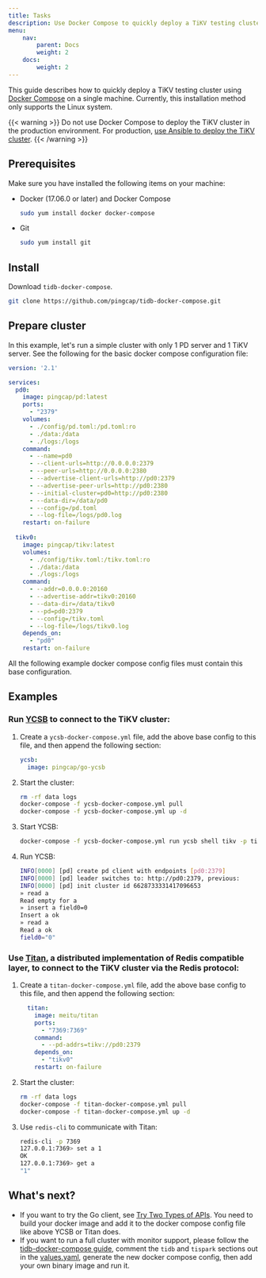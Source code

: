 ```yaml
---
title: Tasks
description: Use Docker Compose to quickly deploy a TiKV testing cluster on a single machine.
menu:
    nav:
        parent: Docs
        weight: 2
    docs:
        weight: 2
---
```


This guide describes how to quickly deploy a TiKV testing cluster using [Docker Compose](https://github.com/pingcap/tidb-docker-compose/) on a single machine. Currently, this installation method only supports the Linux system.

{{< warning >}}
Do not use Docker Compose to deploy the TiKV cluster in the production environment. For production, [use Ansible to deploy the TiKV cluster](../deploy/ansible).
{{< /warning >}}

## Prerequisites

Make sure you have installed the following items on your machine:

* Docker (17.06.0 or later) and Docker Compose

  ```bash
  sudo yum install docker docker-compose
  ```

* Git

  ```bash
  sudo yum install git
  ```

## Install 

Download `tidb-docker-compose`.

```bash
git clone https://github.com/pingcap/tidb-docker-compose.git
```

## Prepare cluster

In this example, let's run a simple cluster with only 1 PD server and 1 TiKV server. See the following for the basic docker compose configuration file:

```yaml
version: '2.1'

services:
  pd0:
    image: pingcap/pd:latest
    ports:
      - "2379"
    volumes:
      - ./config/pd.toml:/pd.toml:ro
      - ./data:/data
      - ./logs:/logs
    command:
      - --name=pd0
      - --client-urls=http://0.0.0.0:2379
      - --peer-urls=http://0.0.0.0:2380
      - --advertise-client-urls=http://pd0:2379
      - --advertise-peer-urls=http://pd0:2380
      - --initial-cluster=pd0=http://pd0:2380
      - --data-dir=/data/pd0
      - --config=/pd.toml
      - --log-file=/logs/pd0.log
    restart: on-failure
  
  tikv0:
    image: pingcap/tikv:latest
    volumes:
      - ./config/tikv.toml:/tikv.toml:ro
      - ./data:/data
      - ./logs:/logs
    command:
      - --addr=0.0.0.0:20160
      - --advertise-addr=tikv0:20160
      - --data-dir=/data/tikv0
      - --pd=pd0:2379
      - --config=/tikv.toml
      - --log-file=/logs/tikv0.log
    depends_on:
      - "pd0"
    restart: on-failure
```

All the following example docker compose config files must contain this base configuration.

## Examples

### Run [YCSB](https://github.com/pingcap/go-ycsb) to connect to the TiKV cluster:

1. Create a `ycsb-docker-compose.yml` file, add the above base config to this file, and then append the following section:

    ```yaml
    ycsb:
      image: pingcap/go-ycsb
    ```

2. Start the cluster:

    ```bash
    rm -rf data logs 
    docker-compose -f ycsb-docker-compose.yml pull 
    docker-compose -f ycsb-docker-compose.yml up -d
    ```

3. Start YCSB:

    ```bash
    docker-compose -f ycsb-docker-compose.yml run ycsb shell tikv -p tikv.pd=pd0:2379
    ```

4. Run YCSB:

    ```bash
    INFO[0000] [pd] create pd client with endpoints [pd0:2379]
    INFO[0000] [pd] leader switches to: http://pd0:2379, previous:
    INFO[0000] [pd] init cluster id 6628733331417096653
    » read a
    Read empty for a
    » insert a field0=0
    Insert a ok
    » read a
    Read a ok
    field0="0"
    ```

### Use [Titan](https://github.com/distributedio/titan), a distributed implementation of Redis compatible layer, to connect to the TiKV cluster via the Redis protocol:

1. Create a `titan-docker-compose.yml` file, add the above base config to this file, and then append the following section:

    ```yaml
      titan:
        image: meitu/titan
        ports:
          - "7369:7369"
        command:
          - --pd-addrs=tikv://pd0:2379
        depends_on:
          - "tikv0"
        restart: on-failure    
    ```

2. Start the cluster:

    ```bash
    rm -rf data logs 
    docker-compose -f titan-docker-compose.yml pull
    docker-compose -f titan-docker-compose.yml up -d
    ```

3. Use `redis-cli` to communicate with Titan:

    ```bash
    redis-cli -p 7369
    127.0.0.1:7369> set a 1
    OK
    127.0.0.1:7369> get a
    "1"
    ```

## What's next?

+ If you want to try the Go client, see [Try Two Types of APIs](../../reference/clients/go-client-api). You need to build your docker image and add it to the docker compose config file like above YCSB or Titan does. 
+ If you want to run a full cluster with monitor support, please follow the [tidb-docker-compose guide](https://github.com/pingcap/tidb-docker-compose/blob/master/README.md), comment the `tidb` and `tispark` sections out in the [values.yaml](https://github.com/pingcap/tidb-docker-compose/blob/master/compose/values.yaml), generate the new docker compose config, then add your own binary image and run it.
